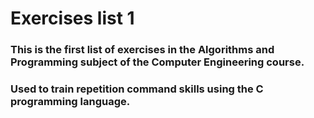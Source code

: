 # Exercises list 1

### This is the first list of exercises in the Algorithms and Programming subject of the Computer Engineering course.

### Used to train repetition command skills using the C programming language.
